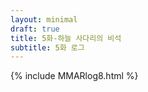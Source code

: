 ```yaml
---
layout: minimal
draft: true
title: 5화-하늘 사다리의 비석
subtitle: 5화 로그
---
```


{% include MMARlog8.html %}
